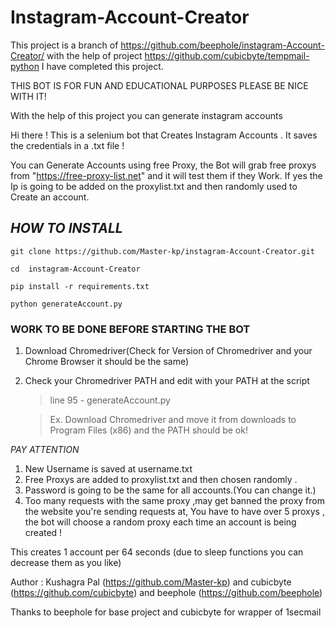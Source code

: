# **Instagram-Account-Creator**

This project is a branch of https://github.com/beephole/instagram-Account-Creator/
with the help of project https://github.com/cubicbyte/tempmail-python
I have completed this project.

THIS BOT IS FOR FUN AND EDUCATIONAL PURPOSES PLEASE BE NICE WITH IT!

With the help of this project you can generate instagram accounts


Hi there ! This is a selenium bot that Creates Instagram Accounts . It saves the credentials in a .txt file !

You can Generate Accounts using free Proxy, the Bot will grab free proxys from "https://free-proxy-list.net" and it will
test them if they Work. If yes the Ip is going to be added on the proxylist.txt and then randomly used to Create an account.


## *HOW TO INSTALL*
```      
git clone https://github.com/Master-kp/instagram-Account-Creator.git
```
```
cd  instagram-Account-Creator
```
```
pip install -r requirements.txt
```
```
python generateAccount.py
```


### **WORK TO BE DONE BEFORE STARTING THE BOT**

1. Download Chromedriver(Check for Version of Chromedriver and your Chrome Browser it should be the same)

2. Check your Chromedriver PATH and edit with your PATH at the script

   > line 95 - generateAccount.py
   
   
   > Ex. Download Chromedriver and move it from downloads to Program Files (x86) 
   > and the PATH should be ok!
   


*PAY ATTENTION*

1. New Username is saved at username.txt
2. Free Proxys are added to proxylist.txt and then chosen randomly .
3. Password is going to be the same for all accounts.(You can change it.)
4. Too many requests with the same proxy ,may get banned the proxy from the website you're sending requests at,
   You have to have over 5 proxys , the bot will choose a random proxy each time an account is being created !

This creates 1 account per 64 seconds (due to sleep functions you can decrease them as you like)


Author : Kushagra Pal (https://github.com/Master-kp) and
         cubicbyte (https://github.com/cubicbyte) and
         beephole (https://github.com/beephole)

Thanks to beephole for base project and cubicbyte for wrapper of 1secmail

